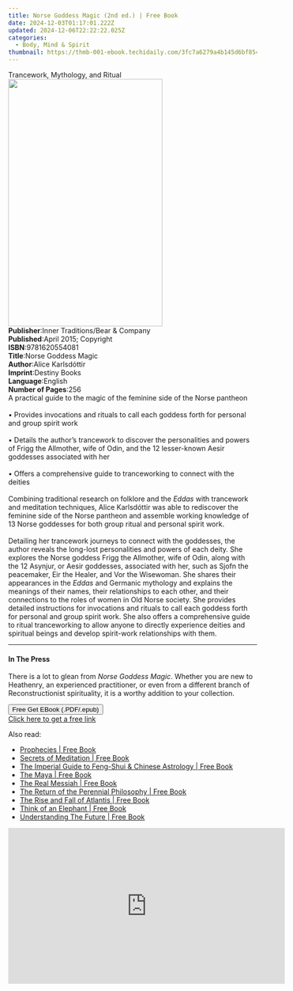 ```yaml
---
title: Norse Goddess Magic (2nd ed.) | Free Book
date: 2024-12-03T01:17:01.222Z
updated: 2024-12-06T22:22:22.025Z
categories:
  - Body, Mind & Spirit
thumbnail: https://thmb-001-ebook.techidaily.com/3fc7a6279a4b145d6bf854d8066cd0bc2b9f8a1b7b935af58f4da47c3b90aaa8.jpg
---
```

<main id="book-container">
  <div class="flex flex-col">
    <div class="book-brief flex-1 py-6 px-4 sm:p-6 md:py-10 md:px-8">
      <!-- brief-->
      <div class="book-brief-main">Trancework, Mythology, and Ritual</div>
    </div>
    <div
      class="book-meta-info flex-1 grid gap-4 col-start-1 col-end-3 row-start-1 sm:mb-6 sm:grid-cols-4 lg:gap-6 lg:col-start-2 lg:row-end-6 lg:row-span-6 lg:mb-0"
    >
      <div
        class="book-meta-info-left place-content-center mt-4 p-4 text-sm leading-6 col-start-2 col-span-2 dark:text-slate-400"
      >
        <img
          class="w-full h-500 object-cover rounded-lg sm:h-255 sm:col-span-2 lg:col-span-full"
          src="https://img-001-ebook.techidaily.com/4b83245f05f22d958ae7160a068facb47ca06a0542d108a1c39554b60c4b0855.jpg"
          alt=""
          width="312"
          height="500"
        />
      </div>
      <div
        class="book-meta-info-right mt-2 col-start-1 row-start-2 col-span-3 self-center"
      >
        <!-- meta data  -->
        <div class="flex flex-col px-4 md:px-8">
          <div class="flex-1">
            <strong>Publisher</strong>:<span class="px-2"
              >Inner Traditions/Bear &amp; Company</span
            >
          </div>
          <div class="flex-1">
            <strong>Published</strong>:<span class="px-2"
              >April 2015; Copyright</span
            >
          </div>
          <div class="flex-1">
            <strong>ISBN</strong>:<span class="px-2">9781620554081</span>
          </div>
          <div class="flex-1">
            <strong>Title</strong>:<span class="px-2">Norse Goddess Magic</span>
          </div>
          <div class="flex-1">
            <strong>Author</strong>:<span class="px-2">Alice Karlsdóttir</span>
          </div>
          <div class="flex-1">
            <strong>Imprint</strong>:<span class="px-2">Destiny Books</span>
          </div>
          <div class="flex-1">
            <strong>Language</strong>:<span class="px-2">English</span>
          </div>
          <div class="flex-1">
            <strong>Number of Pages</strong>:<span class="px-2">256</span>
          </div>
        </div>
      </div>
    </div>
    <div class="book-description flex-1 py-6 px-4 sm:p-6 md:py-10 md:px-8">
      <div class="book-description-main">
        <div accordion-content="" id="description">
          A practical guide to the magic of the feminine side of the Norse
          pantheon <br />
          <br />• Provides invocations and rituals to call each goddess forth
          for personal and group spirit work <br />
          <br />• Details the author’s trancework to discover the personalities
          and powers of Frigg the Allmother, wife of Odin, and the 12
          lesser-known Aesir goddesses associated with her <br />
          <br />• Offers a comprehensive guide to tranceworking to connect with
          the deities <br />
          <br />Combining traditional research on folklore and the
          <i>Eddas</i> with trancework and meditation techniques, Alice
          Karlsdóttir was able to rediscover the feminine side of the Norse
          pantheon and assemble working knowledge of 13 Norse goddesses for both
          group ritual and personal spirit work. <br />
          <br />Detailing her trancework journeys to connect with the goddesses,
          the author reveals the long-lost personalities and powers of each
          deity. She explores the Norse goddess Frigg the Allmother, wife of
          Odin, along with the 12 Asynjur, or Aesir goddesses, associated with
          her, such as Sjofn the peacemaker, Eir the Healer, and Vor the
          Wisewoman. She shares their appearances in the <i>Eddas</i> and
          Germanic mythology and explains the meanings of their names, their
          relationships to each other, and their connections to the roles of
          women in Old Norse society. She provides detailed instructions for
          invocations and rituals to call each goddess forth for personal and
          group spirit work. She also offers a comprehensive guide to ritual
          tranceworking to allow anyone to directly experience deities and
          spiritual beings and develop spirit-work relationships with them.
        </div>
        <div class="accordion-fader"></div>
      </div>
    </div>
    <div class="book-excerpts flex-1 py-6 px-4 sm:p-6 md:py-10 md:px-8">
      <!-- excerpts-->
      <div class="book-excerpts-main">
        <hr />
        <h4 class="placeholder placeholder-heading">
          <span>In The Press</span>
        </h4>
        <p>
          There is a lot to glean from <i>Norse Goddess Magic</i>. Whether you
          are new to Heathenry, an experienced practitioner, or even from a
          different branch of Reconstructionist spirituality, it is a worthy
          addition to your collection.
        </p>
      </div>
    </div>
    <div
      class="book-about-author flex-1 py-6 px-4 sm:p-6 md:py-10 md:px-8"
    ></div>
    <div class="book-free-get flex-1 py-6 px-4 sm:p-6 md:py-10 md:px-8">
      <button
        id="btn-free-get"
        class="bg-blue-500 hover:bg-blue-700 text-white font-bold py-2 px-4 rounded"
      >
        Free Get EBook (.PDF/.epub)
      </button>
      <div id="countdown-display" class="px-2 text-lg mt-2"></div>
      <a
        id="free-link"
        class="hidden bg-blue-500 hover:bg-blue-700 text-white font-bold py-2 px-4 rounded"
        href="https://www.ebooks.com/en-us/book/95782789/norse-goddess-magic/alice-karlsd-ttir/"
        target="_blank"
        >Click here to get a free link</a
      >
    </div>
    <script>
      let countdownTime = 0;
      let countdownInterval = null;
      document
        .getElementById('btn-free-get')
        .addEventListener('click', startCountdown);
      function startCountdown() {
        countdownTime = new Date().getTime() + 60000 * 3;
        countdownInterval = setInterval(updateCountdown, 1000);
        document.getElementById('btn-free-get').disabled = true;
        document
          .getElementById('btn-free-get')
          .classList.add('bg-gray-500', 'cursor-not-allowed');
      }
      function updateCountdown() {
        let currentTime = new Date().getTime();
        let timeLeft = countdownTime - currentTime;
        let secondsLeft = Math.floor(timeLeft / 1000);
        document.getElementById('countdown-display').innerHTML =
          `Remaining time: ${secondsLeft} seconds.`;
        if (secondsLeft <= 0) {
          clearInterval(countdownInterval);
          document.getElementById('btn-free-get').classList.add('hidden');
          document.getElementById('free-link').classList.remove('hidden');
          document.getElementById('countdown-display').innerHTML = '';
        }
      }
    </script>
  </div>
</main>

<ins class="adsbygoogle"
      style="display:block"
      data-ad-client="ca-pub-7571918770474297"
      data-ad-slot="8358498916"
      data-ad-format="auto"
      data-full-width-responsive="true"></ins>
    

<span class="atpl-alsoreadstyle">Also read:</span>
<div><ul>
<li><a href="https://novels-ebooks.techidaily.com/1424541-9781780283401-prophecies/"><u>Prophecies | Free Book</u></a></li>
<li><a href="https://novels-ebooks.techidaily.com/1424535-9781780283227-secrets-of-meditation/"><u>Secrets of Meditation | Free Book</u></a></li>
<li><a href="https://novels-ebooks.techidaily.com/1424536-9781780283319-the-imperial-guide-to-feng-shui-chinese-astrology/"><u>The Imperial Guide to Feng-Shui & Chinese Astrology | Free Book</u></a></li>
<li><a href="https://novels-ebooks.techidaily.com/1424539-9781780283364-the-maya/"><u>The Maya | Free Book</u></a></li>
<li><a href="https://novels-ebooks.techidaily.com/1424542-9781780283425-the-real-messiah/"><u>The Real Messiah | Free Book</u></a></li>
<li><a href="https://novels-ebooks.techidaily.com/1424544-9781780283449-the-return-of-the-perennial-philosophy/"><u>The Return of the Perennial Philosophy | Free Book</u></a></li>
<li><a href="https://novels-ebooks.techidaily.com/1424543-9781780283432-the-rise-and-fall-of-atlantis/"><u>The Rise and Fall of Atlantis | Free Book</u></a></li>
<li><a href="https://novels-ebooks.techidaily.com/1424546-9781780283494-think-of-an-elephant/"><u>Think of an Elephant | Free Book</u></a></li>
<li><a href="https://novels-ebooks.techidaily.com/1424549-9781780283562-understanding-the-future/"><u>Understanding The Future | Free Book</u></a></li>
</ul></div>

<!-- affiliate ads begin -->
<iframe width="560" height="315" src="https://www.youtube.com/embed/slm2NjVPNtk?si=9ow6g1ucmf0TnT4T" title="YouTube video player" frameborder="0" allow="accelerometer; autoplay; clipboard-write; encrypted-media; gyroscope; picture-in-picture; web-share" referrerpolicy="strict-origin-when-cross-origin" allowfullscreen></iframe>
<!-- affiliate ads end -->

